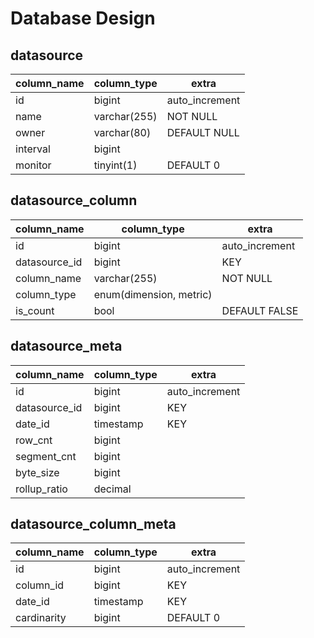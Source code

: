# Database Design

## datasource
|column_name|column_type|extra|
|---|---|---|
|id|bigint|auto_increment|
|name|varchar(255)|NOT NULL|
|owner|varchar(80)|DEFAULT NULL|
|interval|bigint||
|monitor|tinyint(1)|DEFAULT 0|

## datasource_column
|column_name|column_type|extra|
|---|---|---|
|id|bigint|auto_increment|
|datasource_id|bigint|KEY|
|column_name|varchar(255)|NOT NULL|
|column_type|enum(dimension, metric)||
|is_count|bool|DEFAULT FALSE|

## datasource_meta
|column_name|column_type|extra|
|---|---|---|
|id|bigint|auto_increment|
|datasource_id|bigint|KEY|
|date_id|timestamp|KEY|
|row_cnt|bigint||
|segment_cnt|bigint||
|byte_size|bigint||
|rollup_ratio|decimal||

## datasource_column_meta
|column_name|column_type|extra|
|---|---|---|
|id|bigint|auto_increment|
|column_id|bigint|KEY|
|date_id|timestamp|KEY|
|cardinarity|bigint|DEFAULT 0|
